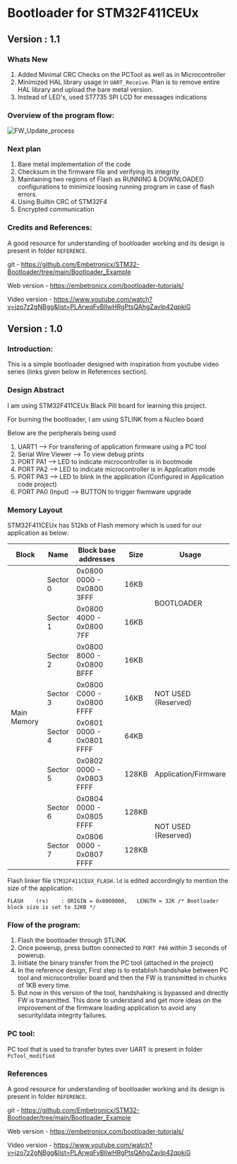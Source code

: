 # Bootloader for STM32F411CEUx
## Version : 1.1
### Whats New
1. Added Minimal CRC Checks on the PCTool as well as in Microcontroller 
2. Minimized HAL library usage in ````UART_Receive````. Plan is to remove entire HAL library and upload the bare metal version.
3. Instead of LED's, used ST7735 SPI LCD for messages indications

### Overview of the program flow:
![FW_Update_process](https://github.com/srikanth977/Srikanth-Embedded-Study/assets/11206048/43eedbf1-6fc8-4afe-9092-f64a31ee22a2)

### Next plan
1. Bare metal implementation of the code
2. Checksum in the firmware file and verifying its integrity
3. Maintaining two regions of Flash as RUNNING & DOWNLOADED configurations to minimize loosing running program in case of flash errors.
4. Using Builtin CRC of STM32F4
5. Encrypted communication

### Credits and References:
A good resource for understanding of bootloader working and its design is present in folder ````REFERENCE````.

git - https://github.com/Embetronicx/STM32-Bootloader/tree/main/Bootloader_Example

Web version - https://embetronicx.com/bootloader-tutorials/

Video version - https://www.youtube.com/watch?v=jzo7z2gNBgg&list=PLArwqFvBIlwHRgPtsQAhgZavlp42qpkiG

## Version : 1.0
### Introduction:
This is a simple bootloader designed with inspiration from youtube video series (links given below in References section).

### Design Abstract
I am using STM32F411CEUx Black Pill board for learning this project.

For burning the bootloader, I am using STLINK from a Nucleo board

Below are the peripherals being used
1. UART1 --> For transfering of application firmware using a PC tool
2. Serial Wire Viewer --> To view debug prints
3. PORT PA1 --> LED to indicate microcontroller is in bootmode
4. PORT PA2 --> LED to indicate microcontroller is in Application mode
5. PORT PA3 --> LED to blink in the application (Configured in Application code project)
6. PORT PA0 (Input) --> BUTTON to trigger fiwmware upgrade 


### Memory Layout
STM32F411CEUx has 512kb of Flash memory which is used for our application as below:
<table>
    <thead>
        <tr>
            <th>Block</th>
            <th>Name</th>
            <th>Block base addresses</th>
            <th>Size</th>
            <Th>Usage</Th>
        </tr>
    </thead>
    <tbody>
        <tr>
            <td rowspan=8>Main Memory</td>
            <td>Sector 0</td>
            <td>0x0800 0000 - 0x0800 3FFF</td>
            <td>16KB</td>
            <td rowspan=2>BOOTLOADER </td>
        </tr>
        <tr>
            <td>Sector 1</td>
            <td>0x0800 4000 - 0x0800 7FF</td>
            <td>16KB</td> 
        </tr>
        <tr>
            <td>Sector 2</td>
            <td>0x0800 8000 - 0x0800 BFFF</td>
            <td>16KB</td>
            <td rowspan=3>NOT USED (Reserved) </td>
        </tr>
        <tr>
            <td>Sector 3</td>
            <td>0x0800 C000 - 0x0800 FFFF</td>
            <td>16KB</td>
        </tr>
        <tr>
            <td>Sector 4</td>
            <td>0x0801 0000 - 0x0801 FFFF</td>
            <td>64KB</td>
        </tr>
        <tr>
            <td>Sector 5</td>
            <td>0x0802 0000 - 0x0803 FFFF</td>
            <td>128KB</td>
            <td>Application/Firmware </td>
        </tr>
        <tr>
            <td>Sector 6</td>
            <td>0x0804 0000 - 0x0805 FFFF</td>
            <td>128KB</td>
             <td rowspan=2>NOT USED (Reserved) </td>
        </tr>
        <tr>
            <td>Sector 7</td>
            <td>0x0806 0000 - 0x0807 FFFF</td>
            <td>128KB</td>
        </tr>
</table>

Flash linker file ```` STM32F411CEUX_FLASH.ld ```` is edited accordingly to mention the size of the application:
        
  ````FLASH    (rx)    : ORIGIN = 0x8000000,   LENGTH = 32K	/* Bootloader block size is set to 32KB */ ````

  ### Flow of the program:
  1. Flash the bootloader through STLINK
  2. Once powerup, press button connected to ````PORT PA0```` within 3 seconds of powerup.
  3. Initiate the binary transfer from the PC tool (attached in the project)
  4. In the reference design,
        First step is to establish handshake between PC tool and microcontroller board and then the FW is transmitted in chunks of 1KB every time.
5. But now in this version of the tool, handshaking is bypassed and directly FW is transmitted. This done to understand and get more ideas on the improvement of the firmware loading application to avoid any security/data integrity failures.
### PC tool:
PC tool that is used to transfer bytes over UART is present in folder ````PcTool_modified````

### References
A good resource for understanding of bootloader working and its design is present in folder ````REFERENCE````.

git - https://github.com/Embetronicx/STM32-Bootloader/tree/main/Bootloader_Example

Web version - https://embetronicx.com/bootloader-tutorials/

Video version - https://www.youtube.com/watch?v=jzo7z2gNBgg&list=PLArwqFvBIlwHRgPtsQAhgZavlp42qpkiG

